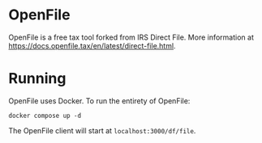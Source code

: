 # OpenFile
OpenFile is a free tax tool forked from IRS Direct File. More information at https://docs.openfile.tax/en/latest/direct-file.html.

# Running
OpenFile uses Docker. To run the entirety of OpenFile:

```
docker compose up -d
```

The OpenFile client will start at `localhost:3000/df/file`.